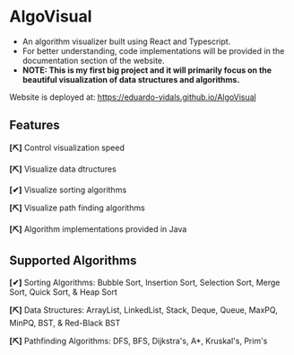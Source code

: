 # AlgoVisual
- An algorithm visualizer built using React and Typescript. 
- For better understanding, code implementations will be provided in the documentation section of the website.
- **NOTE: This is my first big project and it will primarily focus on the beautiful visualization of data structures and algorithms.**

Website is deployed at: https://eduardo-vidals.github.io/AlgoVisual

## Features 
**[⛏]** Control visualization speed

**[⛏]** Visualize data dtructures

**[✔]** Visualize sorting algorithms

**[⛏]** Visualize path finding algorithms

**[⛏]** Algorithm implementations provided in Java

## Supported Algorithms
**[✔]** Sorting Algorithms: Bubble Sort, Insertion Sort, Selection Sort, Merge Sort, Quick Sort, & Heap Sort

**[⛏]** Data Structures: ArrayList, LinkedList, Stack, Deque, Queue, MaxPQ, MinPQ, BST, & Red-Black BST

**[⛏]** Pathfinding Algorithms: DFS, BFS, Dijkstra's, A*, Kruskal's, Prim's
